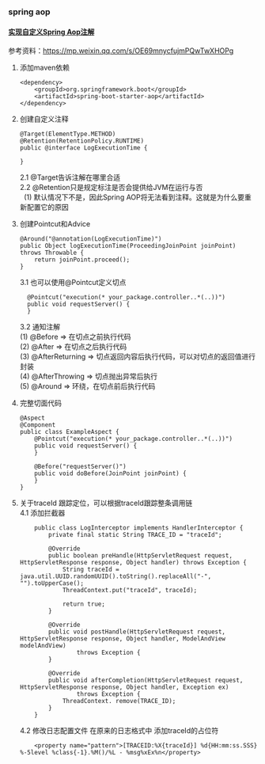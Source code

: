 ### spring aop
#### [实现自定义Spring Aop注解](https://github.com/eugenp/tutorials)
参考资料：https://mp.weixin.qq.com/s/OE69mnycfujmPQwTwXHOPg
1. 添加maven依赖
    ```
    <dependency>
        <groupId>org.springframework.boot</groupId>
        <artifactId>spring-boot-starter-aop</artifactId>
    </dependency>
    ```

2. 创建自定义注释
    ```
    @Target(ElementType.METHOD)
    @Retention(RetentionPolicy.RUNTIME)
    public @interface LogExecutionTime {
     
    }
    ```
   2.1 @Target告诉注解在哪里合适<br/>
   2.2 @Retention只是规定标注是否会提供给JVM在运行与否<br/>
   &nbsp; (1) 默认情况下不是，因此Spring AOP将无法看到注释。这就是为什么要重新配置它的原因<br/>

3.  创建Pointcut和Advice
    ```
    @Around("@annotation(LogExecutionTime)")
    public Object logExecutionTime(ProceedingJoinPoint joinPoint) throws Throwable {
        return joinPoint.proceed();
    }
    ```
    3.1 也可以使用@Pointcut定义切点
    ```
      @Pointcut("execution(* your_package.controller..*(..))")
      public void requestServer() {
      }  
    ```
    3.2 通知注解<br/>
        (1) @Before => 在切点之前执行代码 <br/>
        (2) @After => 在切点之后执行代码 <br/>
        (3) @AfterReturning => 切点返回内容后执行代码，可以对切点的返回值进行封装 <br/>
        (4) @AfterThrowing => 切点抛出异常后执行 <br/>
        (5) @Around => 环绕，在切点前后执行代码 <br/>

3.  完整切面代码
    ```
    @Aspect
    @Component
    public class ExampleAspect {
        @Pointcut("execution(* your_package.controller..*(..))")
        public void requestServer() {
        }

        @Before("requestServer()")
        public void doBefore(JoinPoint joinPoint) {
        }
    }
    ```
4.  关于traceId 跟踪定位，可以根据traceId跟踪整条调用链<br/>
    4.1 添加拦截器
    ```
        public class LogInterceptor implements HandlerInterceptor {
            private final static String TRACE_ID = "traceId";
        
            @Override
            public boolean preHandle(HttpServletRequest request, HttpServletResponse response, Object handler) throws Exception {
                String traceId = java.util.UUID.randomUUID().toString().replaceAll("-", "").toUpperCase();
                ThreadContext.put("traceId", traceId);
        
                return true;
            }
        
            @Override
            public void postHandle(HttpServletRequest request, HttpServletResponse response, Object handler, ModelAndView modelAndView)
                    throws Exception {
            }
        
            @Override
            public void afterCompletion(HttpServletRequest request, HttpServletResponse response, Object handler, Exception ex)
                    throws Exception {
                ThreadContext. remove(TRACE_ID);
            }
        }
    ```
    4.2 修改日志配置文件 在原来的日志格式中 添加traceId的占位符
    ```
        <property name="pattern">[TRACEID:%X{traceId}] %d{HH:mm:ss.SSS} %-5level %class{-1}.%M()/%L - %msg%xEx%n</property>
    ```     
     
 
